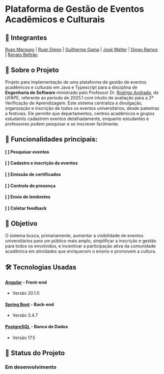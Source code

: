 # Plataforma de Gestão de Eventos Acadêmicos e Culturais

## 👥 Integrantes
[Ryan Marques](https://github.com/Ryan079) | [Ruan Diego](https://github.com/Ruan-Alves-Paz) | [Guilherme Gama](https://github.com/GuilhermeAGama) | [José Walter](https://github.com/JWalterSobral) | [Diogo Ramos](https://github.com/DiogoRCSantana) | [Renato Beltrão](https://github.com/RenatoBeltrao) 


## :page_with_curl: Sobre o Projeto
Projeto para implementação de uma plataforma de gestão de eventos acadêmicos e culturais em Java e Typescript para a disciplina de __Engenharia de Software__ ministrado pelo Professor Dr. [Rodrigo Andrade](https://github.com/rcaa), da UFAPE, referente ao período de 2025.1 com intuito de avaliação para a 2ª Verificação de Aprendizagem. Este sistema centraliza a divulgação, organização e inscrição de todos os eventos universitários, desde palestras a festivais. Ele permite que departamentos, centros acadêmicos e grupos estudantis cadastrem eventos detalhadamente, enquanto estudantes e professores podem pesquisar e se inscrever facilmente.


## 📌 Funcionalidades principais:
#### [ ] Pesquisar eventos
#### [ ] Cadastro e inscrição de eventos
#### [ ] Emissão de certificados
#### [ ] Controle de presença
#### [ ] Envio de lembretes
#### [ ] Coletar feedback 


## 📍 Objetivo
O sistema busca, primariamente, aumentar a visibilidade de eventos universitários para um público mais amplo, simplificar a inscrição e gestão para todos os envolvidos, e incentivar a participação ativa da comunidade acadêmica em atividades que enriquecem o ensino e promovem a cultura.


## 🛠️ Tecnologias Usadas
#### [Angular](https://angular.dev/overview) - Front-end
*   Versão 20.1.0
#### [Spring Boot](https://spring.io/projects/spring-boot) - Back-end
*   Versão 3.4.7
#### [PostgreSQL](https://www.postgresql.org/) - Banco de Dados
*   Versão 17.5


## 🚧 Status do Projeto
### Em desenvolvimento
